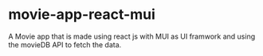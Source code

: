 # movie-app-react-mui
A Movie app that is made using react js with MUI as UI framwork and using the movieDB API to fetch the data.
